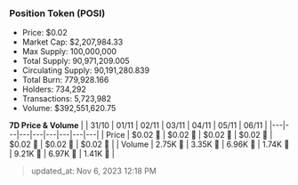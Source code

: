 
  ### Position Token (POSI)
  - Price: $0.02
  - Market Cap: $2,207,984.33
  - Max Supply: 100,000,000
  - Total Supply: 90,971,209.005
  - Circulating Supply: 90,191,280.839
  - Total Burn: 779,928.166
  - Holders: 734,292
  - Transactions: 5,723,982
  - Volume: $392,551,620.75

  **7D Price & Volume**
  | | 31&#x2F;10 | 01&#x2F;11 | 02&#x2F;11 | 03&#x2F;11 | 04&#x2F;11 | 05&#x2F;11 | 06&#x2F;11 |
  |---|---|---|---|---|---|---|---|
  | Price | $0.02 🔻 | $0.02 🔻 | $0.02 🚀 | $0.02 🔻 | $0.02 🔻 | $0.02 🚀 | $0.02 🚀 |
  | Volume | 2.75K 🚀 | 3.35K 🚀 | 6.96K 🚀 | 1.74K 🔻 | 9.21K 🚀 | 6.97K 🔻 | 1.41K 🔻 |

  > updated_at: Nov 6, 2023 12:18 PM

